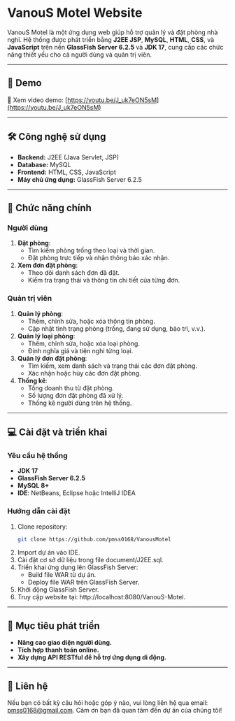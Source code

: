 # VanouS Motel Website

VanouS Motel là một ứng dụng web giúp hỗ trợ quản lý và đặt phòng nhà nghỉ. Hệ thống được phát triển bằng **J2EE JSP**, **MySQL**, **HTML**, **CSS**, và **JavaScript** trên nền **GlassFish Server 6.2.5** và **JDK 17**, cung cấp các chức năng thiết yếu cho cả người dùng và quản trị viên.

---

## 🎥 Demo  

🔗 Xem video demo: [https://youtu.be/J_uk7eON5sM](https://youtu.be/J_uk7eON5sM)

---

## 🛠️ Công nghệ sử dụng
- **Backend:** J2EE (Java Servlet, JSP)
- **Database:** MySQL
- **Frontend:** HTML, CSS, JavaScript
- **Máy chủ ứng dụng:** GlassFish Server 6.2.5

---

## 🌟 Chức năng chính

### **Người dùng**
1. **Đặt phòng**: 
   - Tìm kiếm phòng trống theo loại và thời gian.
   - Đặt phòng trực tiếp và nhận thông báo xác nhận.
2. **Xem đơn đặt phòng**: 
   - Theo dõi danh sách đơn đã đặt.
   - Kiểm tra trạng thái và thông tin chi tiết của từng đơn.

### **Quản trị viên**
1. **Quản lý phòng**:
   - Thêm, chỉnh sửa, hoặc xóa thông tin phòng.
   - Cập nhật tình trạng phòng (trống, đang sử dụng, bảo trì, v.v.).
2. **Quản lý loại phòng**:
   - Thêm, chỉnh sửa, hoặc xóa loại phòng.
   - Định nghĩa giá và tiện nghi từng loại.
3. **Quản lý đơn đặt phòng**:
   - Tìm kiếm, xem danh sách và trạng thái các đơn đặt phòng.
   - Xác nhận hoặc hủy các đơn đặt phòng.
4. **Thống kê**:
   - Tổng doanh thu từ đặt phòng.
   - Số lượng đơn đặt phòng đã xử lý.
   - Thống kê người dùng trên hệ thống.

---

## 💻 Cài đặt và triển khai

### Yêu cầu hệ thống
- **JDK 17**
- **GlassFish Server 6.2.5**
- **MySQL 8+**
- **IDE**: NetBeans, Eclipse hoặc IntelliJ IDEA

### Hướng dẫn cài đặt
1. Clone repository:  
   ```bash
   git clone https://github.com/pmss0168/VanousMotel
2. Import dự án vào IDE.
3. Cài đặt cơ sở dữ liệu trong file document/J2EE.sql.
4. Triển khai ứng dụng lên GlassFish Server:
    - Build file WAR từ dự án.
    - Deploy file WAR trên GlassFish Server.
5. Khởi động GlassFish Server.
6. Truy cập website tại: http://localhost:8080/VanouS-Motel.

---

## 🎯 Mục tiêu phát triển
- **Nâng cao giao diện người dùng.**
- **Tích hợp thanh toán online.**
- **Xây dựng API RESTful để hỗ trợ ứng dụng di động.**

---

## 📩 Liên hệ
Nếu bạn có bất kỳ câu hỏi hoặc góp ý nào, vui lòng liên hệ qua email: pmss0168@gmail.com.
Cảm ơn bạn đã quan tâm đến dự án của chúng tôi!
